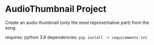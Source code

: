 # AudioThumbnail Project
Create an audio thumbnail (only the most representative part) from the song. 

requires: python 3.6
dependencies: ```pip install -r requirements.txt```
